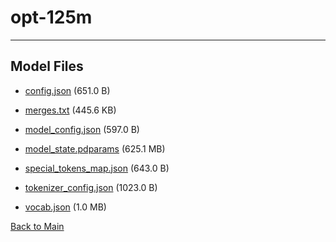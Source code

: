 
# opt-125m
---



## Model Files

- [config.json](https://paddlenlp.bj.bcebos.com/models/community/facebook/opt-125m/config.json) (651.0 B)

- [merges.txt](https://paddlenlp.bj.bcebos.com/models/community/facebook/opt-125m/merges.txt) (445.6 KB)

- [model_config.json](https://paddlenlp.bj.bcebos.com/models/community/facebook/opt-125m/model_config.json) (597.0 B)

- [model_state.pdparams](https://paddlenlp.bj.bcebos.com/models/community/facebook/opt-125m/model_state.pdparams) (625.1 MB)

- [special_tokens_map.json](https://paddlenlp.bj.bcebos.com/models/community/facebook/opt-125m/special_tokens_map.json) (643.0 B)

- [tokenizer_config.json](https://paddlenlp.bj.bcebos.com/models/community/facebook/opt-125m/tokenizer_config.json) (1023.0 B)

- [vocab.json](https://paddlenlp.bj.bcebos.com/models/community/facebook/opt-125m/vocab.json) (1.0 MB)


[Back to Main](../../)